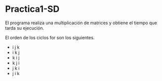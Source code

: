 # Practica1-SD
El programa realiza una multiplicación de matrices y obtiene el tiempo que tarda su ejecución.

El orden de los ciclos for son los siguientes.
- i j k
- i k j
- k i j
- k j i
- j k i
- j i k
